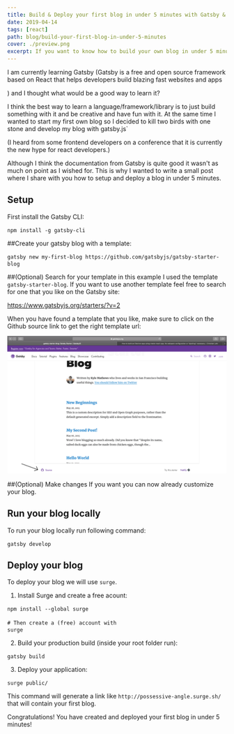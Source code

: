 ```yaml
---
title: Build & Deploy your first blog in under 5 minutes with Gatsby & Surge
date: 2019-04-14
tags: [react]
path: blog/build-your-first-blog-in-under-5-minutes
cover: ./preview.png
excerpt: If you want to know how to build your own blog in under 5 minutes using Gatsby check out this post.
---
```


I am currently learning Gatsby (Gatsby is a free and open source framework based on React that helps developers build blazing fast websites and apps
                                
) and I thought what would be a good way to learn it?

I think the best way to learn a language/framework/library is to just build something with it and be creative and have fun with it.
At the same time I wanted to start my first own blog so I decided to kill two birds with one stone and develop my blog with gatsby.js`

(I heard from some frontend developers on a conference that it is
currently the new hype for react developers.)

Although I think the documentation from Gatsby is quite good it wasn't as much on point as I wished for.
This is why I wanted to write a small post where I share with you how to setup and deploy a blog in under 5 minutes.

## Setup

First install the Gatsby CLI:

```none
npm install -g gatsby-cli
```

##Create your gatsby blog with a template:

```none
gatsby new my-first-blog https://github.com/gatsbyjs/gatsby-starter-blog
```

##(Optional) Search for your template
in this example I used the template `gatsby-starter-blog`. If you want to
use another template feel free to search for one that you like on the 
Gatsby site:

https://www.gatsbyjs.org/starters/?v=2

When you have found a template that you like, make sure to click on the Github source link
to get the right template url:

![Github-Url](./image-1.png)

##(Optional) Make changes
If you want you can now already customize your blog.

## Run your blog locally

To run your blog locally run following command:

```none
gatsby develop
```

## Deploy your blog

To deploy your blog we will use `surge`.

1. Install Surge and create a free acount:

```none
npm install --global surge

# Then create a (free) account with
surge
```

2. Build your production build (inside your root folder run):

```none
gatsby build
```

3. Deploy your application:

```none
surge public/
```

This command will generate a link like `http://possessive-angle.surge.sh/` that will contain your first blog.

Congratulations! You have created and deployed your first blog in under 5 minutes!






